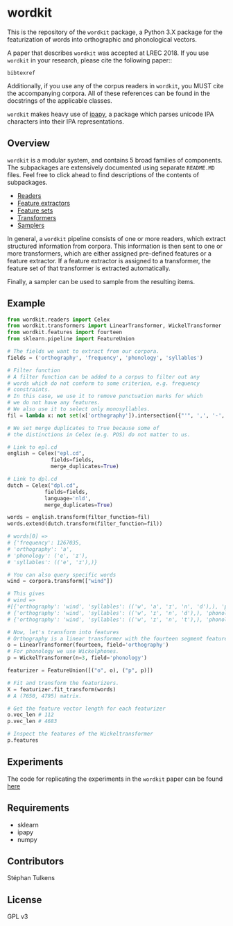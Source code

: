 # wordkit

This is the repository of the `wordkit` package, a Python 3.X package for the featurization of words into orthographic and phonological vectors.

A paper that describes `wordkit` was accepted at LREC 2018.
If you use `wordkit` in your research, please cite the following paper::

```
bibtexref
```


Additionally, if you use any of the corpus readers in `wordkit`, you MUST cite the accompanying corpora.
All of these references can be found in the docstrings of the applicable classes.

`wordkit` makes heavy use of [ipapy](https://github.com/pettarin/ipapy>), a package which parses unicode IPA characters into their IPA representations.


## Overview

`wordkit` is a modular system, and contains 5 broad families of components.
The subpackages are extensively documented using separate `README.MD` files.
Feel free to click ahead to find descriptions of the contents of subpackages.

* [Readers](wordkit/readers)
* [Feature extractors](wordkit/feature_extraction)
* [Feature sets](wordkit/features)
* [Transformers](wordkit/transformers)
* [Samplers](wordkit/samplers)

In general, a `wordkit` pipeline consists of one or more readers, which extract structured information from corpora.
This information is then sent to one or more transformers, which are either assigned pre-defined features or a feature extractor.
If a feature extractor is assigned to a transformer, the feature set of that transformer is extracted automatically.

Finally, a sampler can be used to sample from the resulting items.

## Example

```python
from wordkit.readers import Celex
from wordkit.transformers import LinearTransformer, WickelTransformer
from wordkit.features import fourteen
from sklearn.pipeline import FeatureUnion

# The fields we want to extract from our corpora.
fields = ('orthography', 'frequency', 'phonology', 'syllables')

# Filter function
# A filter function can be added to a corpus to filter out any
# words which do not conform to some criterion, e.g. frequency
# constraints.
# In this case, we use it to remove punctuation marks for which
# we do not have any features.
# We also use it to select only monosyllables.
fil = lambda x: not set(x['orthography']).intersection({"'", ',', '-', '/', '.'}) and len(x['syllables']) == 1

# We set merge duplicates to True because some of
# the distinctions in Celex (e.g. POS) do not matter to us.

# Link to epl.cd
english = Celex("epl.cd",
              fields=fields,
              merge_duplicates=True)

# Link to dpl.cd
dutch = Celex("dpl.cd",
            fields=fields,
            language='nld',
            merge_duplicates=True)

words = english.transform(filter_function=fil)
words.extend(dutch.transform(filter_function=fil))

# words[0] =>
# {'frequency': 1267035,
# 'orthography': 'a',
# 'phonology': ('e', 'ɪ'),
# 'syllables': (('e', 'ɪ'),)}

# You can also query specific words
wind = corpora.transform(["wind"])

# This gives
# wind =>
#[{'orthography': 'wind', 'syllables': (('w', 'a', 'ɪ', 'n', 'd'),), 'phonology': ('w', 'a', 'ɪ', 'n', 'd'), 'frequency': 298},
# {'orthography': 'wind', 'syllables': (('w', 'ɪ', 'n', 'd'),), 'phonology': ('w', 'ɪ', 'n', 'd'), 'frequency': 2170},
# {'orthography': 'wind', 'syllables': (('w', 'ɪ', 'n', 't'),), 'phonology': ('w', 'ɪ', 'n', 't'), 'frequency': 4702}],

# Now, let's transform into features
# Orthography is a linear transformer with the fourteen segment feature set.
o = LinearTransformer(fourteen, field='orthography')
# For phonology we use Wickelphones.
p = WickelTransformer(n=3, field='phonology')

featurizer = FeatureUnion([("o", o), ("p", p)])

# Fit and transform the featurizers.
X = featurizer.fit_transform(words)
# A (7650, 4795) matrix.

# Get the feature vector length for each featurizer
o.vec_len # 112
p.vec_len # 4683

# Inspect the features of the Wickeltransformer
p.features
```

## Experiments

The code for replicating the experiments in the `wordkit` paper can be found [here](https://github.com/stephantul/lrec2018)

## Requirements

- sklearn
- ipapy
- numpy

## Contributors

Stéphan Tulkens

## License

GPL v3
